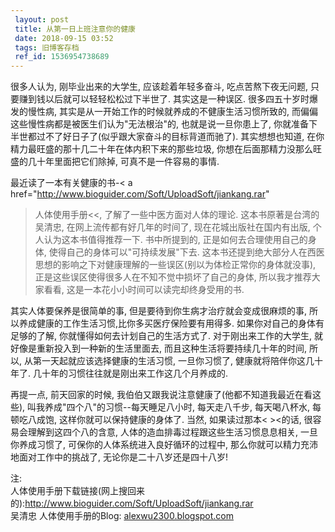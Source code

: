 ```yaml
---
 layout: post
 title: 从第一日上班注意你的健康
 date: 2018-09-15 03:52
 tags: 旧博客存档
 ref_id: 1536954738689
---
```

很多人认为, 刚毕业出来的大学生, 应该趁着年轻多奋斗, 吃点苦熬下夜无问题, 只要赚到钱以后就可以轻轻松松过下半世了. 其实这是一种误区.
很多四五十岁时爆发的慢性病, 其实是从一开始工作的时候就养成的不健康生活习惯所致的, 而偏偏这些慢性病都是被医生们认为"无法根治"的,
也就是说一旦你患上了, 你就准备下半世都过不了好日子了(似乎跟大家奋斗的目标背道而驰了). 其实想想也知道,
在你精力最旺盛的那十几二十年在体内积下来的那些垃圾, 你想在后面那精力没那么旺盛的几十年里面把它们除掉, 可真不是一件容易的事情.

最近读了一本有关健康的书-< a href="http://www.bioguider.com/Soft/UploadSoft/jiankang.rar"
>人体使用手册<<, 了解了一些中医方面对人体的理论. 这本书原著是台湾的吴清忠, 在网上流传都有好几年的时间了, 现在花城出版社在国内有出版,
个人认为这本书值得推荐一下. 书中所提到的, 正是如何去合理使用自己的身体, 使得自己的身体可以"可持续发展"下去.
这本书还提到绝大部分人在西医思想的影响之下对健康理解的一些误区(别以为体检正常你的身体就没事), 正是这些误区使得很多人在不知不觉中损坏了自己的身体,
所以我才推荐大家看看, 这是一本花小小时间可以读完却终身受用的书.

其实人体要保养是很简单的事, 但是要待到你生病才治疗就会变成很麻烦的事, 所以养成健康的工作生活习惯,比你多买医疗保险要有用得多.
如果你对自己的身体有足够的了解, 你就懂得如何去计划自己的生活方式了. 对于刚出来工作的大学生, 就好像是重新投入到一种新的生活里面去,
而且这种生活将要持续几十年的时间, 所以, 从第一天起就应该选择健康的生活习惯, 一旦你习惯了, 健康就将陪伴你这几十年了.
几十年的习惯往往就是刚出来工作这几个月养成的.

再提一点, 前天回家的时候, 我伯伯又跟我说注意健康了(他都不知道我最近在看这些), 叫我养成"四个八"的习惯--每天睡足八小时, 每天走八千步,
每天喝八杯水, 每顿吃八成饱, 这样你就可以保持健康的身体了.  当然, 如果读过那本< ><的话, 很容易会理解到这四个八的含意,
人体的造血排毒过程跟这些生活习惯息息相关, 一旦你养成习惯了, 可保你的人体系统进入良好循环的过程中, 那么你就可以精力充沛地面对工作中的挑战了,
无论你是二十八岁还是四十八岁!

注:  
人体使用手册下载链接(网上搜回来的):<http://www.bioguider.com/Soft/UploadSoft/jiankang.rar>  
吴清忠 人体使用手册的Blog: [alexwu2300.blogspot.com](http://alexwu2300.blogspot.com)

